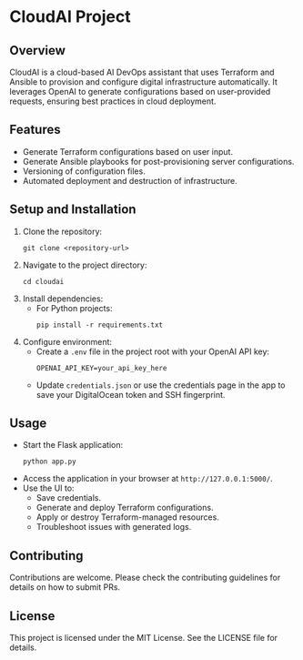 # CloudAI Project

## Overview
CloudAI is a cloud-based AI DevOps assistant that uses Terraform and Ansible to provision and configure digital infrastructure automatically. It leverages OpenAI to generate configurations based on user-provided requests, ensuring best practices in cloud deployment.

## Features
- Generate Terraform configurations based on user input.
- Generate Ansible playbooks for post-provisioning server configurations.
- Versioning of configuration files.
- Automated deployment and destruction of infrastructure.

## Setup and Installation
1. Clone the repository:
   ```
   git clone <repository-url>
   ```
2. Navigate to the project directory:
   ```
   cd cloudai
   ```
3. Install dependencies:
   - For Python projects:
     ```
     pip install -r requirements.txt
     ```
4. Configure environment:
   - Create a `.env` file in the project root with your OpenAI API key:
     ```
     OPENAI_API_KEY=your_api_key_here
     ```
   - Update `credentials.json` or use the credentials page in the app to save your DigitalOcean token and SSH fingerprint.

## Usage
- Start the Flask application:
  ```
  python app.py
  ```
- Access the application in your browser at `http://127.0.0.1:5000/`.
- Use the UI to:
  - Save credentials.
  - Generate and deploy Terraform configurations.
  - Apply or destroy Terraform-managed resources.
  - Troubleshoot issues with generated logs.

## Contributing
Contributions are welcome. Please check the contributing guidelines for details on how to submit PRs.

## License
This project is licensed under the MIT License. See the LICENSE file for details.
